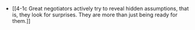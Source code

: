 - [[4-1c Great negotiators actively try to reveal hidden assumptions, that is, they look for surprises. They are more than just being ready for them.]]
